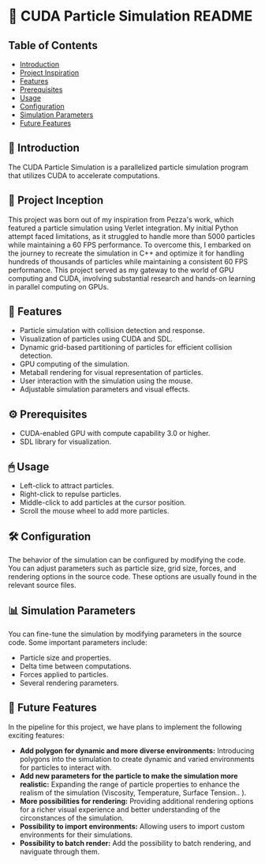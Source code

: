 # 🌌 CUDA Particle Simulation README

## Table of Contents
- [Introduction](#introduction)
- [Project Inspiration](#project-inspiration)
- [Features](#features)
- [Prerequisites](#prerequisites)
- [Usage](#usage)
- [Configuration](#configuration)
- [Simulation Parameters](#simulation-parameters)
- [Future Features](#future-features)

## 🚀 Introduction
The CUDA Particle Simulation is a parallelized particle simulation program that utilizes CUDA to accelerate computations.

## 🌟 Project Inception
This project was born out of my inspiration from Pezza's work, which featured a particle simulation using Verlet integration. My initial Python attempt faced limitations, as it struggled to handle more than 5000 particles while maintaining a 60 FPS performance.
To overcome this, I embarked on the journey to recreate the simulation in C++ and optimize it for handling hundreds of thousands of particles while maintaining a consistent 60 FPS performance. This project served as my gateway to the world of GPU computing and CUDA, involving substantial research and hands-on learning in parallel computing on GPUs.

## 🔬 Features
- Particle simulation with collision detection and response.
- Visualization of particles using CUDA and SDL.
- Dynamic grid-based partitioning of particles for efficient collision detection.
- GPU computing of the simulation.
- Metaball rendering for visual representation of particles.
- User interaction with the simulation using the mouse.
- Adjustable simulation parameters and visual effects.

## ⚙️ Prerequisites
- CUDA-enabled GPU with compute capability 3.0 or higher.
- SDL library for visualization.

## 🖱 Usage
- Left-click to attract particles.
- Right-click to repulse particles.
- Middle-click to add particles at the cursor position.
- Scroll the mouse wheel to add more particles.

## 🛠️ Configuration
The behavior of the simulation can be configured by modifying the code. You can adjust parameters such as particle size, grid size, forces, and rendering options in the source code. These options are usually found in the relevant source files.

## 📊 Simulation Parameters
You can fine-tune the simulation by modifying parameters in the source code. Some important parameters include:
- Particle size and properties.
- Delta time between computations.
- Forces applied to particles.
- Several rendering parameters.

## 🔮 Future Features
In the pipeline for this project, we have plans to implement the following exciting features:
- **Add polygon for dynamic and more diverse environments:** Introducing polygons into the simulation to create dynamic and varied environments for particles to interact with.
- **Add new parameters for the particle to make the simulation more realistic:** Expanding the range of particle properties to enhance the realism of the simulation (Viscosity, Temperature, Surface Tension.. ).
- **More possibilities for rendering:** Providing additional rendering options for a richer visual experience and better understanding of the circonstances of the simulation. 
- **Possibility to import environments:** Allowing users to import custom environments for their simulations.
- **Possibility to batch render:** Add the possibility to batch rendering, and naviguate through them.
